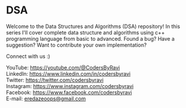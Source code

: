 # DSA
Welcome to the Data Structures and Algorithms (DSA) repository! In this series I'll cover complete data structure and algorithms using c++ programming language from basic to advanced. Found a bug? Have a suggestion? Want to contribute your own implementation?

Connect with us :)<br/>

YouTube: https://youtube.com/@CodersByRavi<br/>
LinkedIn: https://www.linkedin.com/in/codersbyravi<br/>
Twitter: https://twitter.com/codersbyravi<br/>
Instagram: https://www.instagram.com/codersbyravi<br/>
Facebook: https://www.facebook.com/codersbyravi<br/>
E-mail: eredazeoops@gmail.com

